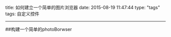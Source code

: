 title: 如何建立一个简单的图片浏览器
date: 2015-08-19 11:47:44
type: "tags"
tags: 自定义控件

---
##构建一个简单的photoBorwser
